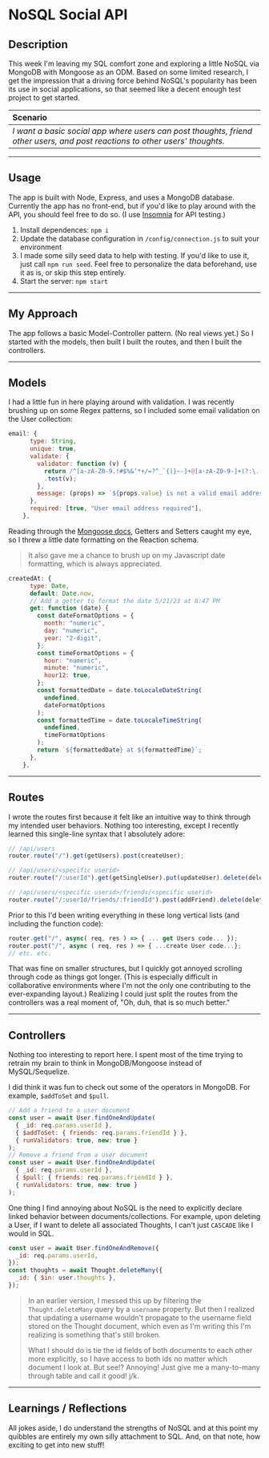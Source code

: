 # NoSQL Social API

## Description

This week I'm leaving my SQL comfort zone and exploring a little NoSQL via MongoDB with Mongoose as an ODM. Based on some limited research, I get the impression that a driving force behind NoSQL's popularity has been its use in social applications, so that seemed like a decent enough test project to get started.

| **Scenario**                                                                                                                |
| :-------------------------------------------------------------------------------------------------------------------------- |
| _I want a basic social app where users can post thoughts, friend other users, and post reactions to other users' thoughts._ |

---

## Usage

The app is built with Node, Express, and uses a MongoDB database. Currently the app has no front-end, but if you'd like to play around with the API, you should feel free to do so. (I use [Insomnia](https://insomnia.rest/) for API testing.)

1. Install dependences: `npm i`
2. Update the database configuration in `/config/connection.js` to suit your environment
3. I made some silly seed data to help with testing. If you'd like to use it, just call `npm run seed`. Feel free to personalize the data beforehand, use it as is, or skip this step entirely.
4. Start the server: `npm start`

---

## My Approach

The app follows a basic Model-Controller pattern. (No real views yet.) So I started with the models, then built I built the routes, and then I built the controllers.

---

## Models

I had a little fun in here playing around with validation. I was recently brushing up on some Regex patterns, so I included some email validation on the User collection:

```javascript
email: {
      type: String,
      unique: true,
      validate: {
        validator: function (v) {
          return /^[a-zA-Z0-9.!#$%&’*+/=?^_`{|}~-]+@[a-zA-Z0-9-]+(?:\.[a-zA-Z0-9-]+)*$/
          .test(v);
        },
        message: (props) => `${props.value} is not a valid email address!`,
      },
      required: [true, "User email address required"],
    },
```

Reading through the [Mongoose docs](https://mongoosejs.com/docs/tutorials/getters-setters.html), Getters and Setters caught my eye, so I threw a little date formatting on the Reaction schema.

> It also gave me a chance to brush up on my Javascript date formatting, which is always appreciated.

```javascript
createdAt: {
      type: Date,
      default: Date.now,
      // Add a getter to format the date 5/21/23 at 8:47 PM
      get: function (date) {
        const dateFormatOptions = {
          month: "numeric",
          day: "numeric",
          year: "2-digit",
        };
        const timeFormatOptions = {
          hour: "numeric",
          minute: "numeric",
          hour12: true,
        };
        const formattedDate = date.toLocaleDateString(
          undefined,
          dateFormatOptions
        );
        const formattedTime = date.toLocaleTimeString(
          undefined,
          timeFormatOptions
        );
        return `${formattedDate} at ${formattedTime}`;
      },
    },
```

---

## Routes

I wrote the routes first because it felt like an intuitive way to think through my intended user behaviors. Nothing too interesting, except I recently learned this single-line syntax that I absolutely adore:

```javascript
// /api/users
router.route("/").get(getUsers).post(createUser);

// /api/users/<specific userid>
router.route("/:userId").get(getSingleUser).put(updateUser).delete(deleteUser);

// /api/users/<specific userid>/friends/<specific userid>
router.route("/:userId/friends/:friendId").post(addFriend).delete(deleteFriend);
```

Prior to this I'd been writing everything in these long vertical lists (and including the function code):

```javascript
router.get("/", async( req, res ) => { ... get Users code... });
router.post("/", async ( req, res ) => { ...create User code...};
// etc. etc.
```

That was fine on smaller structures, but I quickly got annoyed scrolling through code as things got longer. (This is especially difficult in collaborative environments where I'm not the only one contributing to the ever-expanding layout.) Realizing I could just split the routes from the controllers was a real moment of, "Oh, duh, that is so much better."

---

## Controllers

Nothing too interesting to report here. I spent most of the time trying to retrain my brain to think in MongoDB/Mongoose instead of MySQL/Sequelize.

I did think it was fun to check out some of the operators in MongoDB. For example, `$addToSet` and `$pull`.

```javascript
// Add a friend to a user document
const user = await User.findOneAndUpdate(
  { _id: req.params.userId },
  { $addToSet: { friends: req.params.friendId } },
  { runValidators: true, new: true }
);
// Remove a friend from a user document
const user = await User.findOneAndUpdate(
  { _id: req.params.userId },
  { $pull: { friends: req.params.friendId } },
  { runValidators: true, new: true }
);
```

One thing I find annoying about NoSQL is the need to explicitly declare linked behavior between documents/collections. For example, upon deleting a User, if I want to delete all associated Thoughts, I can't just `CASCADE` like I would in SQL.

```javascript
const user = await User.findOneAndRemove({
  _id: req.params.userId,
});
const thoughts = await Thought.deleteMany({
  _id: { $in: user.thoughts },
});
```

> In an earlier version, I messed this up by filtering the `Thought.deleteMany` query by a `username` property. But then I realized that updating a username wouldn't propagate to the username field stored on the Thought document, which even as I'm writing this I'm realizing is something that's still broken.
>
> What I should do is tie the id fields of both documents to each other more explicitly, so I have access to both ids no matter which document I look at. But see!? Annoying! Just give me a many-to-many through table and call it good! j/k.

---

## Learnings / Reflections

All jokes aside, I do understand the strengths of NoSQL and at this point my quibbles are entirely my own silly attachment to SQL. And, on that note, how exciting to get into new stuff!
